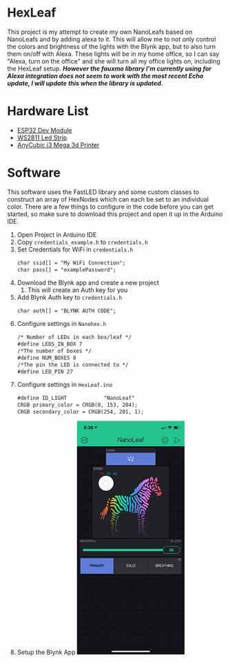 # HexLeaf
This project is my attempt to create my own NanoLeafs based on NanoLeafs and by adding alexa to it. This will allow me to not only control the colors and brightness of the lights with the Blynk app, 
but to also turn them on/off with Alexa. These lights will be in my home office, so I can say "Alexa, turn on the office" and she will turn all my office lights on, including the HexLeaf setup. ***However the fauxmo library I'm currently using for Alexa integration does not seem to work with the most recent Echo update, I will update this when the library is updated.***

# Hardware List
* [ESP32 Dev Module](https://www.amazon.com/gp/product/B07Q576VWZ/ref=ppx_yo_dt_b_asin_title_o00_s00?ie=UTF8&psc=1)
* [WS2811 Led Strip](https://www.amazon.com/BTF-LIGHTING-300LEDs-Addressable-Flexible-Non-waterproof/dp/B01CNL6K52/ref=sr_1_1_sspa?dchild=1&keywords=ws2811&qid=1589404282&sr=8-1-spons&psc=1&spLa=ZW5jcnlwdGVkUXVhbGlmaWVyPUExRFhaSUtURTkzNkJOJmVuY3J5cHRlZElkPUEwMTEzOTI3MzlQQkpDSzNDQkomZW5jcnlwdGVkQWRJZD1BMDYwMTg0MUpGSzRBNTNJWUNUViZ3aWRnZXROYW1lPXNwX2F0ZiZhY3Rpb249Y2xpY2tSZWRpcmVjdCZkb05vdExvZ0NsaWNrPXRydWU=)
* [AnyCubic i3 Mega 3d Printer](https://www.anycubic.com/collections/anycubic-mega-3d-printers/products/anycubic-i3-mega-s?variant=30151431192636)

# Software 
This software uses the FastLED library and some custom classes to construct an array of HexNodes which can each be set to an individual color. There are a few things to configure in the code before you can get started, so make sure to download this project and open it up in the Arduino IDE. 

1. Open Project in Arduino IDE
1. Copy `credentials_example.h` to `credentials.h`
1. Set Credentials for WiFi in `credentials.h`
    ```
    char ssid[] = "My WiFi Connection";
    char pass[] = "examplePassword";
    ```
1. Download the Blynk app and create a new project
    1. This will create an Auth key for you
1. Add Blynk Auth key to `credentials.h`
    ```
    char auth[] = "BLYNK AUTH CODE";
    ```
1. Configure settings in `Nanohex.h`
    ```
    /* Number of LEDs in each box/leaf */
    #define LEDS_IN_BOX 7
    /*The number of boxes */
    #define NUM_BOXES 8
    /*The pin the LED is connected to */
    #define LED_PIN 27
    ```
1. Configure settings in `HexLeaf.ino`
    ```
    #define ID_LIGHT            "NanoLeaf"
    CRGB primary_color = CRGB(0, 153, 204);
    CRGB secondary_color = CRGB(254, 201, 1);
    ```
1. Setup the Blynk App
![BlynkImage](https://github.com/csteamengine/HexLeaf/blob/master/images/IMG_5288.png)
